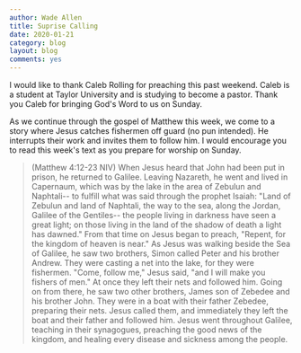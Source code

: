 ```yaml
---
author: Wade Allen
title: Suprise Calling
date: 2020-01-21
category: blog
layout: blog
comments: yes
---
```

 
I would like to thank Caleb Rolling for preaching this past weekend. Caleb is a student at Taylor University and is studying to become a pastor. Thank you Caleb for bringing God's Word to us on Sunday.

As we continue through the gospel of Matthew this week, we come to a story where Jesus catches fishermen off guard (no pun intended). He interrupts their work and invites them to follow him. I would encourage you to read this week's text as you prepare for worship on Sunday. 

>(Matthew 4:12-23 NIV) When Jesus heard that John had been put in prison, he returned to Galilee. Leaving Nazareth, he went and lived in Capernaum, which was by the lake in the area of Zebulun and Naphtali-- to fulfill what was said through the prophet Isaiah: "Land of Zebulun and land of Naphtali, the way to the sea, along the Jordan, Galilee of the Gentiles-- the people living in darkness have seen a great light; on those living in the land of the shadow of death a light has dawned." From that time on Jesus began to preach, "Repent, for the kingdom of heaven is near." As Jesus was walking beside the Sea of Galilee, he saw two brothers, Simon called Peter and his brother Andrew. They were casting a net into the lake, for they were fishermen. "Come, follow me," Jesus said, "and I will make you fishers of men." At once they left their nets and followed him. Going on from there, he saw two other brothers, James son of Zebedee and his brother John. They were in a boat with their father Zebedee, preparing their nets. Jesus called them, and immediately they left the boat and their father and followed him. Jesus went throughout Galilee, teaching in their synagogues, preaching the good news of the kingdom, and healing every disease and sickness among the people. 
 
